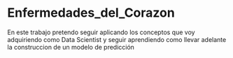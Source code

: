 # Enfermedades_del_Corazon

En este trabajo pretendo seguir aplicando los conceptos que voy adquiriendo como Data Scientist y seguir aprendiendo como llevar adelante la construccion de un modelo de predicción

